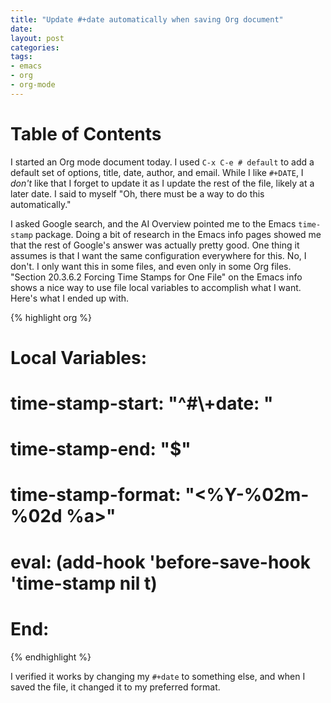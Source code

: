 ```yaml
---
title: "Update #+date automatically when saving Org document"
date: 
layout: post
categories: 
tags: 
- emacs 
- org 
- org-mode
---
```



# Table of Contents


I started an Org mode document today. I used `C-x C-e # default` to
add a default set of options, title, date, author, and email. While I
like `#+DATE`, I *don't* like that I forget to update it as I update
the rest of the file, likely at a later date. I said to myself "Oh,
there must be a way to do this automatically." 

I asked Google search, and the AI Overview pointed me to the Emacs
`time-stamp` package. Doing a bit of research in the Emacs info pages
showed me that the rest of Google's answer was actually pretty good.
One thing it assumes is that I want the same configuration everywhere
for this. No, I don't. I only want this in some files, and even only
in some Org files. "Section 20.3.6.2 Forcing Time Stamps for One File"
on the Emacs info shows a nice way to use file local variables to
accomplish what I want. Here's what I ended up with.

{% highlight org %}
# Local Variables:
# time-stamp-start: "^#\\+date: "
# time-stamp-end: "$"
# time-stamp-format: "<%Y-%02m-%02d %a>"
# eval: (add-hook 'before-save-hook 'time-stamp nil t)
# End:
{% endhighlight %}

I verified it works by changing my `#+date` to something else, and
when I saved the file, it changed it to my preferred format.
